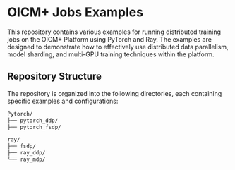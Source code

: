 # OICM+ Jobs Examples

This repository contains various examples for running distributed training jobs on the OICM+ Platform using PyTorch and Ray. The examples are designed to demonstrate how to effectively use distributed data parallelism, model sharding, and multi-GPU training techniques within the platform.

## Repository Structure

The repository is organized into the following directories, each containing specific examples and configurations:

```bash
Pytorch/
├── pytorch_ddp/
├── pytorch_fsdp/

ray/
├── fsdp/
├── ray_ddp/
└── ray_mdp/
```
